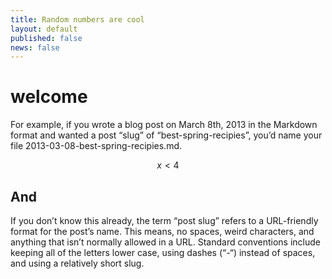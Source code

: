 ```yaml
---
title: Random numbers are cool
layout: default
published: false
news: false
---
```

# welcome
For example, if you wrote a blog post on March 8th, 2013 in the Markdown format and wanted a post “slug” of “best-spring-recipies”, you’d name your file 2013-03-08-best-spring-recipies.md.

$$x < 4$$

## And
If you don’t know this already, the term “post slug” refers to a URL-friendly format for the post’s name. This means, no spaces, weird characters, and anything that isn’t normally allowed in a URL. Standard conventions include keeping all of the letters lower case, using dashes (“-“) instead of spaces, and using a relatively short slug.